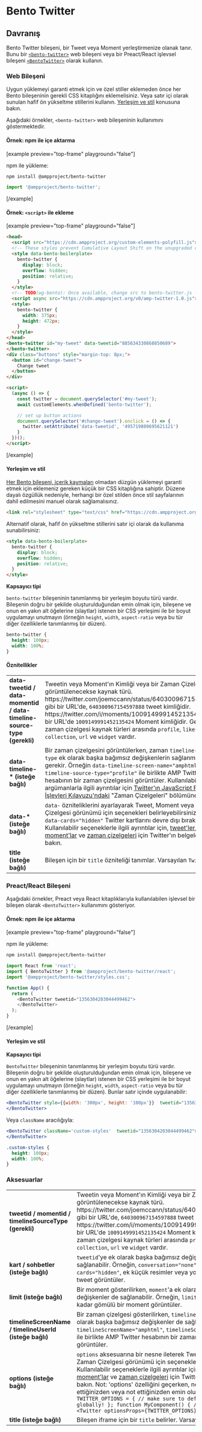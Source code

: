 # Bento Twitter

## Davranış

Bento Twitter bileşeni, bir Tweet veya Moment yerleştirmenize olanak tanır. Bunu bir [`<bento-twitter>`](#web-component) web bileşeni veya bir Preact/React işlevsel bileşeni [`<BentoTwitter>`](#preactreact-component) olarak kullanın.

### Web Bileşeni

Uygun yüklemeyi garanti etmek için ve özel stiller eklemeden önce her Bento bileşeninin gerekli CSS kitaplığını eklemelisiniz. Veya satır içi olarak sunulan hafif ön yükseltme stillerini kullanın. [Yerleşim ve stil](#layout-and-style) konusuna bakın.

Aşağıdaki örnekler, `<bento-twitter>` web bileşeninin kullanımını göstermektedir.

#### Örnek: npm ile içe aktarma

[example preview="top-frame" playground="false"]

npm ile yükleme:

```sh
npm install @ampproject/bento-twitter
```

```javascript
import '@ampproject/bento-twitter';
```

[/example]

#### Örnek: `<script>` ile ekleme

[example preview="top-frame" playground="false"]

```html
<head>
  <script src="https://cdn.ampproject.org/custom-elements-polyfill.js"></script>
  <!-- These styles prevent Cumulative Layout Shift on the unupgraded custom element -->
  <style data-bento-boilerplate>
    bento-twitter {
      display: block;
      overflow: hidden;
      position: relative;
    }
  </style>
  <!-- TODO(wg-bento): Once available, change src to bento-twitter.js -->
  <script async src="https://cdn.ampproject.org/v0/amp-twitter-1.0.js"></script>
  <style>
    bento-twitter {
      width: 375px;
      height: 472px;
    }
  </style>
</head>
<bento-twitter id="my-tweet" data-tweetid="885634330868850689">
</bento-twitter>
<div class="buttons" style="margin-top: 8px;">
  <button id="change-tweet">
    Change tweet
  </button>
</div>

<script>
  (async () => {
    const twitter = document.querySelector('#my-tweet');
    await customElements.whenDefined('bento-twitter');

    // set up button actions
    document.querySelector('#change-tweet').onclick = () => {
      twitter.setAttribute('data-tweetid', '495719809695621121')
    }
  })();
</script>
```

[/example]

#### Yerleşim ve stil

[Her Bento bileşeni, içerik kaymaları](https://web.dev/cls/) olmadan düzgün yüklemeyi garanti etmek için eklemeniz gereken küçük bir CSS kitaplığına sahiptir. Düzene dayalı özgüllük nedeniyle, herhangi bir özel stilden önce stil sayfalarının dahil edilmesini manuel olarak sağlamalısınız.

```html
<link rel="stylesheet" type="text/css" href="https://cdn.ampproject.org/v0/amp-twitter-1.0.css">
```

Alternatif olarak, hafif ön yükseltme stillerini satır içi olarak da kullanıma sunabilirsiniz:

```html
<style data-bento-boilerplate>
  bento-twitter {
    display: block;
    overflow: hidden;
    position: relative;
  }
</style>
```

**Kapsayıcı tipi**

`bento-twitter` bileşeninin tanımlanmış bir yerleşim boyutu türü vardır. Bileşenin doğru bir şekilde oluşturulduğundan emin olmak için, bileşene ve onun en yakın alt öğelerine (slaytlar) istenen bir CSS yerleşimi ile bir boyut uygulamayı unutmayın (örneğin `height`, `width`, `aspect-ratio` veya bu tür diğer özelliklerle tanımlanmış bir düzen).

```css
bento-twitter {
  height: 100px;
  width: 100%;
}
```

#### Öznitellikler

<table>
  <tr>
    <td width="40%"><strong>data-tweetid / data-momentid / data-timeline-source-type (gerekli)</strong></td>
    <td>Tweetin veya Moment'ın Kimliği veya bir Zaman Çizelgesi görüntülenecekse kaynak türü. https://twitter.com/joemccann/status/640300967154597888 gibi bir URL'de, <code>640300967154597888</code> tweet kimliğidir. https://twitter.com/i/moments/1009149991452135424 gibi bir URL'de <code>1009149991452135424</code> Moment kimliğidir. Geçerli zaman çizelgesi kaynak türleri arasında <code>profile</code>, <code>likes</code>, <code>list</code> , <code>collection</code>, <code>url</code> ve <code>widget</code> vardır.</td>
  </tr>
  <tr>
    <td width="40%"><strong>data-timeline-* (isteğe bağlı)</strong></td>
    <td>Bir zaman çizelgesini görüntülerken, zaman <code>timeline-source-type</code> ek olarak başka bağımsız değişkenlerin sağlanması gerekir. Örneğin <code>data-timeline-screen-name="amphtml"</code>, <code>data-timeline-source-type="profile"</code> ile birlikte AMP Twitter hesabının bir zaman çizelgesini görüntüler. Kullanılabilir argümanlarla ilgili ayrıntılar için <a href="https://developer.twitter.com/en/docs/twitter-for-websites/javascript-api/guides/scripting-factory-functions">Twitter'ın JavaScript Fabrika İşlevleri Kılavuzu'ndaki</a> "Zaman Çizelgeleri" bölümüne bakın.</td>
  </tr>
  <tr>
    <td width="40%"><strong>data-* (isteğe bağlı)</strong></td>
    <td>
<code>data-</code> özniteliklerini ayarlayarak Tweet, Moment veya Zaman Çizelgesi görünümü için seçenekleri belirleyebilirsiniz. Örneğin <code>data-cards="hidden"</code> Twitter kartlarını devre dışı bırakır. Kullanılabilir seçeneklerle ilgili ayrıntılar için, <a href="https://developer.twitter.com/en/docs/twitter-for-websites/embedded-tweets/guides/embedded-tweet-parameter-reference">tweet'ler</a>, <a href="https://developer.twitter.com/en/docs/twitter-for-websites/moments/guides/parameter-reference0">moment'lar</a> ve <a href="https://developer.twitter.com/en/docs/twitter-for-websites/timelines/guides/parameter-reference">zaman çizelgeleri</a> için Twitter'ın belgelerine bakın.</td>
  </tr>
   <tr>
    <td width="40%"><strong>title (isteğe bağlı)</strong></td>
    <td>Bileşen için bir <code>title</code> özniteliği tanımlar. Varsayılan <code>Twitter</code>'dır.</td>
  </tr>
</table>

### Preact/React Bileşeni

Aşağıdaki örnekler, Preact veya React kitaplıklarıyla kullanılabilen işlevsel bir bileşen olarak `<BentoTwitter>` kullanımını gösteriyor.

#### Örnek: npm ile içe aktarma

[example preview="top-frame" playground="false"]

npm ile yükleme:

```sh
npm install @ampproject/bento-twitter
```

```javascript
import React from 'react';
import { BentoTwitter } from '@ampproject/bento-twitter/react';
import '@ampproject/bento-twitter/styles.css';

function App() {
  return (
    <BentoTwitter tweetid="1356304203044499462">
    </BentoTwitter>
  );
}
```

[/example]

#### Yerleşim ve stil

**Kapsayıcı tipi**

`BentoTwitter` bileşeninin tanımlanmış bir yerleşim boyutu türü vardır. Bileşenin doğru bir şekilde oluşturulduğundan emin olmak için, bileşene ve onun en yakın alt öğelerine (slaytlar) istenen bir CSS yerleşimi ile bir boyut uygulamayı unutmayın (örneğin `height`, `width`, `aspect-ratio` veya bu tür diğer özelliklerle tanımlanmış bir düzen). Bunlar satır içinde uygulanabilir:

```jsx
<BentoTwitter style={{width: '300px', height: '100px'}}  tweetid="1356304203044499462">
</BentoTwitter>
```

Veya `className` aracılığıyla:

```jsx
<BentoTwitter className='custom-styles'  tweetid="1356304203044499462">
</BentoTwitter>
```

```css
.custom-styles {
  height: 100px;
  width: 100%;
}
```

### Aksesuarlar

<table>
  <tr>
    <td width="40%"><strong>tweetid / momentid / timelineSourceType (gerekli)</strong></td>
    <td>Tweetin veya Moment'ın Kimliği veya bir Zaman Çizelgesi görüntülenecekse kaynak türü. https://twitter.com/joemccann/status/640300967154597888 gibi bir URL'de, <code>640300967154597888</code> tweet kimliğidir. https://twitter.com/i/moments/1009149991452135424 gibi bir URL'de <code>1009149991452135424</code> Moment kimliğidir. Geçerli zaman çizelgesi kaynak türleri arasında <code>profile</code>, <code>likes</code>, <code>list</code> , <code>collection</code>, <code>url</code> ve <code>widget</code> vardır.</td>
  </tr>
  <tr>
    <td width="40%"><strong>kart / sohbetler (isteğe bağlı)</strong></td>
    <td>
<code>tweetid</code>'ye ek olarak başka bağımsız değişkenler de sağlanabilir. Örneğin, <code>conversation="none"</code> ile birlikte <code>cards="hidden"</code>, ek küçük resimler veya yorumlar olmadan bir tweet görüntüler.</td>
  </tr>
  <tr>
    <td width="40%"><strong>limit (isteğe bağlı)</strong></td>
    <td>Bir moment gösterilirken, <code>moment</code>'a ek olarak başka bağımsız değişkenler de sağlanabilir. Örneğin, <code>limit="5"</code>, beş karta kadar gömülü bir moment görüntüler.</td>
  </tr>
  <tr>
    <td width="40%"><strong>timelineScreenName / timelineUserId (isteğe bağlı)</strong></td>
    <td>Bir zaman çizelgesi gösterilirken, <code>timelineSourceType</code>'a ek olarak başka bağımsız değişkenler de sağlanabilir . Örneğin, <code>timelineScreenName="amphtml"</code>, <code>timelineSourceType="profile"</code> ile birlikte AMP Twitter hesabının bir zaman çizelgesini görüntüler.</td>
  </tr>
  <tr>
    <td width="40%"><strong>options (isteğe bağlı)</strong></td>
    <td>
<code>options</code> aksesuarına bir nesne ileterek Tweet, Moment veya Zaman Çizelgesi görünümü için  seçenekler belirlenebilir. Kullanılabilir seçeneklerle ilgili ayrıntılar için, <a href="https://developer.twitter.com/en/docs/twitter-for-websites/embedded-tweets/guides/embedded-tweet-parameter-reference">tweet'ler</a>, <a href="https://developer.twitter.com/en/docs/twitter-for-websites/moments/guides/parameter-reference0">moment'lar</a> ve <a href="https://developer.twitter.com/en/docs/twitter-for-websites/timelines/guides/parameter-reference">zaman çizelgeleri</a> için Twitter'ın belgelerine bakın. Not: 'options' özelliğini geçerken, nesneyi optimize ettiğinizden veya not ettiğinizden emin olun: <code>const TWITTER_OPTIONS = { // make sure to define these once globally! }; function MyComponent() { // etc return ( &lt;Twitter optionsProps={TWITTER_OPTIONS} /&gt; ); }</code>
</td>
  </tr>
   <tr>
    <td width="40%"><strong>title (isteğe bağlı)</strong></td>
    <td>Bileşen iframe için bir <code>title</code> belirler. Varsayılan <code>Twitter</code>'dır.</td>
  </tr>
</table>
